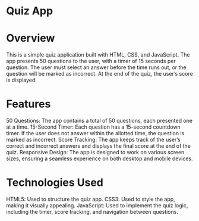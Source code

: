 # Quiz App

# Overview
This is a simple quiz application built with HTML, CSS, and JavaScript. The app presents 50 questions to the user, with a timer of 15 seconds per question. The user must select an answer before the time runs out, or the question will be marked as incorrect. At the end of the quiz, the user’s score is displayed
# Features
50 Questions: The app contains a total of 50 questions, each presented one at a time.
15-Second Timer: Each question has a 15-second countdown timer. If the user does not answer within the allotted time, the question is marked as incorrect.
Score Tracking: The app keeps track of the user’s correct and incorrect answers and displays the final score at the end of the quiz.
Responsive Design: The app is designed to work on various screen sizes, ensuring a seamless experience on both desktop and mobile devices.

# Technologies Used
HTML5: Used to structure the quiz app.
CSS3: Used to style the app, making it visually appealing.
JavaScript: Used to implement the quiz logic, including the timer, score tracking, and navigation between questions.
